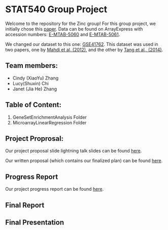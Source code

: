 # STAT540 Group Project

Welcome to the repository for the Zinc group! For this group project, we initially chose this [paper](https://www.ncbi.nlm.nih.gov/pmc/articles/PMC5069352/). Data can be found on ArrayExpress with accession numbers: [E-MTAB-5060](https://www.ebi.ac.uk/biostudies/arrayexpress/studies/E-MTAB-5060) and [E-MTAB-5061](https://www.ebi.ac.uk/biostudies/arrayexpress/studies/E-MTAB-5061?accession=E-MTAB-5061).

We changed our dataset to this one: [GSE41762](https://www.ncbi.nlm.nih.gov/geo/query/acc.cgi?acc=GSE41762). This dataset was used in two papers, one by [Mahdi et al.,(2012)](https://pubmed.ncbi.nlm.nih.gov/23140642/), and the other by [Tang et al., (2014)](https://pubmed.ncbi.nlm.nih.gov/25298321/).

## Team members:

-   Cindy (XiaoYu) Zhang
-   Lucy(Shuxin) Chi
-   Janet (Jia He) Zhang

## Table of Content: 
1. GeneSetEnrichmentAnalysis Folder 
2. MicroarrayLinearRegression Folder 



## Project Proprosal:

Our project proposal slide lightning talk slides can be found [here](https://github.com/STAT540-UBC-2023/project-zinc/blob/main/Reports%26Presentations/Project%20Proposal%20Lightning%20Talks%2016-20-04-489.pdf).

Our written proposal (which contains our finalized plan) can be found [here](https://github.com/STAT540-UBC-2023/project-zinc/blob/main/Reports%26Presentations/Written%20Project%20Proposal.md). 

## Progress Report

Our project progress report can be found [here](https://github.com/STAT540-UBC-2023/project-zinc/blob/main/Reports%26Presentations/progress_report.md).

## Final Report 

## Final Presentation 

